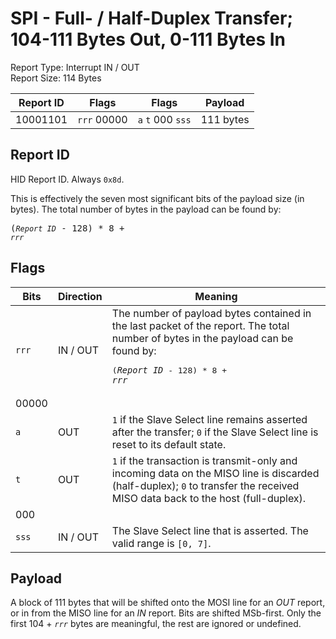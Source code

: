 
# SPI - Full- / Half-Duplex Transfer; 104-111 Bytes Out, 0-111 Bytes In
Report Type: Interrupt IN / OUT<br />
Report Size: 114 Bytes

| Report ID | Flags | Flags | Payload |
|-----------|-------|-------|---------|
| 10001101 | `rrr`&nbsp;00000 | `a`&nbsp;`t`&nbsp;000&nbsp;`sss` | 111 bytes |

## Report ID
HID Report ID.  Always `0x8d`.

This is effectively the seven most significant bits of the payload size (in bytes).  The total number of bytes in the payload can be found by: <pre>(*`Report ID`* - 128) * 8 + *`rrr`*</pre>

## Flags

| Bits  | Direction | Meaning |
|-------|-----------|---------|
| `rrr` | IN / OUT  | The number of payload bytes contained in the last packet of the report.  The total number of bytes in the payload can be found by: <pre>(*`Report ID`* - 128) * 8 + *`rrr`*</pre> |
| 00000 |          |                                                                       |
| `a`   | OUT      | `1` if the Slave Select line remains asserted after the transfer; `0` if the Slave Select line is reset to its default state. |
| `t`   | OUT      | `1` if the transaction is transmit-only and incoming data on the MISO line is discarded (half-duplex); `0` to transfer the received MISO data back to the host (full-duplex). |
| 000   |          |                                                                       |
| `sss` | IN / OUT | The Slave Select line that is asserted.  The valid range is `[0, 7]`. |

## Payload
A block of 111 bytes that will be shifted onto the MOSI line for an *OUT* report, or in from the MISO line for an *IN* report.  Bits are shifted MSb-first.  Only the first 104 + *`rrr`* bytes are meaningful, the rest are ignored or undefined.
